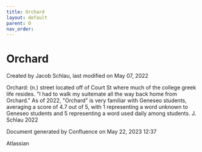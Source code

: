 ```yaml
---
title: Orchard
layout: default
parent: O
nav_order:
---
```


# Orchard

Created by  Jacob Schlau, last modified on May 07, 2022

Orchard: (n.) street located off of Court St where much of the college greek life resides. &quot;I had to walk my suitemate all the way back home from Orchard.&quot; As of 2022, &quot;Orchard&quot; is very familiar with Geneseo students, averaging a score of 4.7 out of 5, with 1 representing a word unknown to Geneseo students and 5 representing a word used daily among students. J. Schlau 2022

Document generated by Confluence on May 22, 2023 12:37

Atlassian

